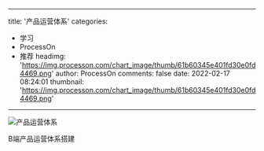 
---
title: '产品运营体系'
categories: 
 - 学习
 - ProcessOn
 - 推荐
headimg: 'https://img.processon.com/chart_image/thumb/61b60345e401fd30e0fd4469.png'
author: ProcessOn
comments: false
date: 2022-02-17 08:24:01
thumbnail: 'https://img.processon.com/chart_image/thumb/61b60345e401fd30e0fd4469.png'
---

<div>   
<img class="thumb" alt="产品运营体系" src="https://img.processon.com/chart_image/thumb/61b60345e401fd30e0fd4469.png" referrerpolicy="no-referrer">
<p>B端产品运营体系搭建</p>  
</div>
            